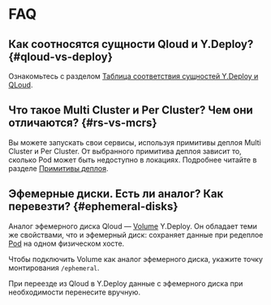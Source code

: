# FAQ

## Как соотносятся сущности Qloud и Y.Deploy? {#qloud-vs-deploy}

Ознакомьтесь с разделом [Таблица соответствия сущностей Y.Deploy и QLoud](yd-qloud-comparizon.md).

## Что такое Multi Cluster и Per Cluster? Чем они отличаются? {#rs-vs-mcrs}

Вы можете запускать свои сервисы, используя примитивы деплоя Multi Cluster и Per Cluster. От выбранного примитива деплоя зависит то, сколько Pod может быть недоступно в локациях. Подробнее читайте в разделе [Примитивы деплоя](../../../concepts/deploy-unit/deploy-primitives.md).

## Эфемерные диски. Есть ли аналог? Как перевезти? {#ephemeral-disks}

Аналог эфемерного диска Qloud — [Volume](../../../concepts/pod/volume.md) Y.Deploy. Он обладает теми же свойствами, что и эфемерный диск: сохраняет данные при редеплое [Pod](../../../concepts/pod/pod.md) на одном физическом хосте.

Чтобы подключить Volume как аналог эфемерного диска, укажите точку монтирования `/ephemeral`.

При переезде из Qloud в Y.Deploy данные с эфемерного диска при необходимости перенесите вручную.

